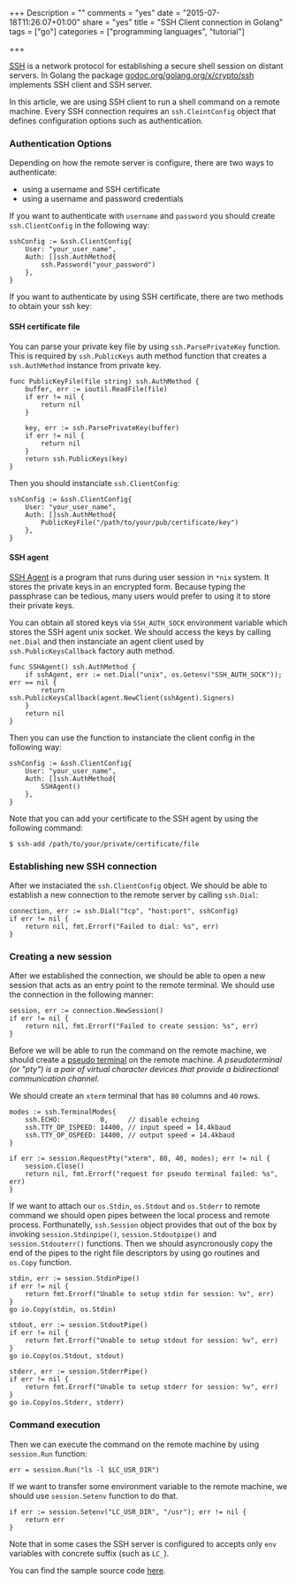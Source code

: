 +++
Description = ""
comments = "yes"
date = "2015-07-18T11:26:07+01:00"
share = "yes"
title = "SSH Client connection in Golang"
tags = ["go"]
categories = ["programming languages", "tutorial"]

+++

[SSH](https://en.wikipedia.org/wiki/Secure_Shell) is a network protocol
for establishing a secure shell session on distant servers. In Golang the package
[godoc.org/golang.org/x/crypto/ssh](https://godoc.org/golang.org/x/crypto/ssh)
implements SSH client and SSH server.

In this article, we are using SSH client to run a shell command on a remote 
machine. Every SSH connection requires an `ssh.CleintConfig` object that
defines configuration options such as authentication.

### Authentication Options

Depending on how the remote server is configure, there are two ways to authenticate:

- using a username and SSH certificate
- using a username and password credentials

If you want to authenticate with `username` and `password` you should create
`ssh.ClientConfig` in the following way:

```
sshConfig := &ssh.ClientConfig{
	User: "your_user_name",
	Auth: []ssh.AuthMethod{
		ssh.Password("your_password")
	},
}
```

If you want to authenticate by using SSH certificate, there are two methods
to obtain your ssh key:

#### SSH certificate file

You can parse your private key file by using `ssh.ParsePrivateKey` function.
This is required by `ssh.PublicKeys` auth method function that creates a `ssh.AuthMethod`
instance from private key.

```
func PublicKeyFile(file string) ssh.AuthMethod {
	buffer, err := ioutil.ReadFile(file)
	if err != nil {
		return nil
	}

	key, err := ssh.ParsePrivateKey(buffer)
	if err != nil {
		return nil
	}
	return ssh.PublicKeys(key)
}
```

Then you should instanciate `ssh.ClientConfig`:

```
sshConfig := &ssh.ClientConfig{
	User: "your_user_name",
	Auth: []ssh.AuthMethod{
		PublicKeyFile("/path/to/your/pub/certificate/key")	
	},
}
```

#### SSH agent

[SSH Agent](https://en.wikipedia.org/wiki/Ssh-agent) is a program that runs during
user session in `*nix` system. It stores the private keys in an encrypted form.
Because typing the passphrase can be tedious, many users would prefer to using it 
to store their private keys.

You can obtain all stored keys via `SSH_AUTH_SOCK` environment variable which
stores the SSH agent unix socket. We should access the keys by calling `net.Dial`
and then instanciate an agent client used by `ssh.PublicKeysCallback` factory
auth method.

```
func SSHAgent() ssh.AuthMethod {
	if sshAgent, err := net.Dial("unix", os.Getenv("SSH_AUTH_SOCK")); err == nil {
		return ssh.PublicKeysCallback(agent.NewClient(sshAgent).Signers)
	}
	return nil
}
```

Then you can use the function to instanciate the client config in the following 
way:

```
sshConfig := &ssh.ClientConfig{
	User: "your_user_name",
	Auth: []ssh.AuthMethod{
		SSHAgent()
	},
}
```

Note that you can add your certificate to the SSH agent by using the following
command:

```
$ ssh-add /path/to/your/private/certificate/file
```

### Establishing new SSH connection

After we instaciated the `ssh.ClientConfig` object. We should be able to establish
a new connection to the remote server by calling `ssh.Dial`:

```
connection, err := ssh.Dial("tcp", "host:port", sshConfig)
if err != nil {
	return nil, fmt.Errorf("Failed to dial: %s", err)
}
```

### Creating a new session

After we established the connection, we should be able to open a new session
that acts as an entry point to the remote terminal. We should use the connection
in the following manner:

```
session, err := connection.NewSession()
if err != nil {
	return nil, fmt.Errorf("Failed to create session: %s", err)
}
```

Before we will be able to run the command on the remote machine, we should create
a [pseudo terminal](http://linux.die.net/man/7/pty) on the remote machine.
*A pseudoterminal (or "pty") is a pair of virtual 
character devices that provide a bidirectional communication channel.*

We should create an `xterm` terminal that has `80` columns and `40` rows.

```
modes := ssh.TerminalModes{
	ssh.ECHO:          0,     // disable echoing
	ssh.TTY_OP_ISPEED: 14400, // input speed = 14.4kbaud
	ssh.TTY_OP_OSPEED: 14400, // output speed = 14.4kbaud
}

if err := session.RequestPty("xterm", 80, 40, modes); err != nil {
	session.Close()
	return nil, fmt.Errorf("request for pseudo terminal failed: %s", err)
}
```

If we want to attach our `os.Stdin`, `os.Stdout` and `os.Stderr` to remote command
we should open pipes between the local process and remote process. 
Forthunatelly, `ssh.Session` object provides that out of the box by invoking 
`session.Stdinpipe()`, `session.Stdoutpipe()` and `session.Stdouterr()` functions.
Then we should asyncronously copy the end of the pipes to the right file 
descriptors by using go routines and `os.Copy` function.

```
stdin, err := session.StdinPipe()
if err != nil {
	return fmt.Errorf("Unable to setup stdin for session: %v", err)
}
go io.Copy(stdin, os.Stdin)

stdout, err := session.StdoutPipe()
if err != nil {
	return fmt.Errorf("Unable to setup stdout for session: %v", err)
}
go io.Copy(os.Stdout, stdout)

stderr, err := session.StderrPipe()
if err != nil {
	return fmt.Errorf("Unable to setup stderr for session: %v", err)
}
go io.Copy(os.Stderr, stderr)
```

### Command execution

Then we can execute the command on the remote machine by using `session.Run`
function:

```
err = session.Run("ls -l $LC_USR_DIR")
```

If we want to transfer some environment variable to the remote machine, we should
use `session.Setenv` function to do that. 

```
if err := session.Setenv("LC_USR_DIR", "/usr"); err != nil {
	return err
}
```

Note that in some cases the SSH server is configured to accepts only `env` variables
with concrete suffix (such as `LC_`).

You can find the sample source code [here](https://gist.github.com/svett/49c658bd96f0c017bd15).
